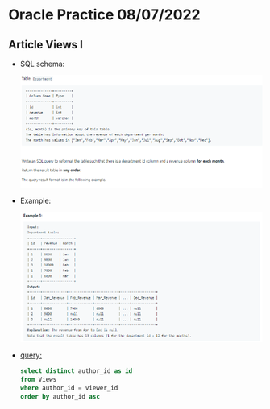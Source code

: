 # Oracle Practice 08/07/2022

## Article Views I

- SQL schema:

  ![article_views_i_sql_schema](../img_sql_schema/7/8_reformat_department_table_sql_schema.png)

- Example:

  ![article_views_i](../img_example/7/8_reformat_department_table.png)

- <ins>query:</ins>
  ```sql
  select distinct author_id as id
  from Views
  where author_id = viewer_id
  order by author_id asc
  ```
